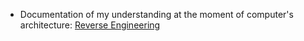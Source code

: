 <!-- TITLE: Documentation -->
<!-- SUBTITLE: All documentations i need to create for understand or remember -->

- Documentation of my understanding at the moment of computer's architecture: [Reverse Engineering](reverse-engineering)


